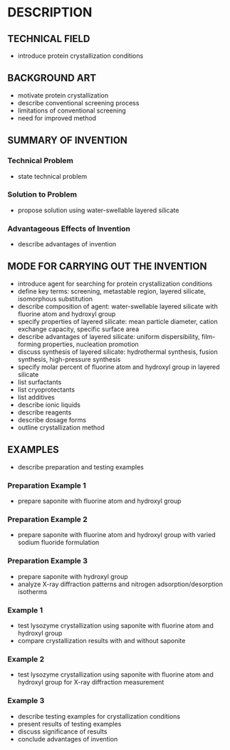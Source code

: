 # DESCRIPTION

## TECHNICAL FIELD

- introduce protein crystallization conditions

## BACKGROUND ART

- motivate protein crystallization
- describe conventional screening process
- limitations of conventional screening
- need for improved method

## SUMMARY OF INVENTION

### Technical Problem

- state technical problem

### Solution to Problem

- propose solution using water-swellable layered silicate

### Advantageous Effects of Invention

- describe advantages of invention

## MODE FOR CARRYING OUT THE INVENTION

- introduce agent for searching for protein crystallization conditions
- define key terms: screening, metastable region, layered silicate, isomorphous substitution
- describe composition of agent: water-swellable layered silicate with fluorine atom and hydroxyl group
- specify properties of layered silicate: mean particle diameter, cation exchange capacity, specific surface area
- describe advantages of layered silicate: uniform dispersibility, film-forming properties, nucleation promotion
- discuss synthesis of layered silicate: hydrothermal synthesis, fusion synthesis, high-pressure synthesis
- specify molar percent of fluorine atom and hydroxyl group in layered silicate
- list surfactants
- list cryoprotectants
- list additives
- describe ionic liquids
- describe reagents
- describe dosage forms
- outline crystallization method

## EXAMPLES

- describe preparation and testing examples

### Preparation Example 1

- prepare saponite with fluorine atom and hydroxyl group

### Preparation Example 2

- prepare saponite with fluorine atom and hydroxyl group with varied sodium fluoride formulation

### Preparation Example 3

- prepare saponite with hydroxyl group
- analyze X-ray diffraction patterns and nitrogen adsorption/desorption isotherms

### Example 1

- test lysozyme crystallization using saponite with fluorine atom and hydroxyl group
- compare crystallization results with and without saponite

### Example 2

- test lysozyme crystallization using saponite with fluorine atom and hydroxyl group for X-ray diffraction measurement

### Example 3

- describe testing examples for crystallization conditions
- present results of testing examples
- discuss significance of results
- conclude advantages of invention

